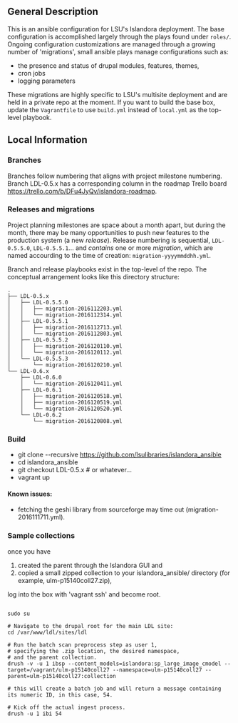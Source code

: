 ## General Description

This is an ansible configuration for LSU's Islandora deployment. The base configuration is accomplished largely through the plays found under `roles/`. Ongoing configuration customizations are managed through a growing number of 'migrations', small ansible plays manage configurations such as: 

- the presence and status of drupal modules, features, themes,
- cron jobs
- logging parameters

These migrations are highly specific to LSU's multisite deployment and are held in a private repo at the moment. If you want to build the base box, update the `Vagrantfile` to use `build.yml` instead of `local.yml` as the top-level playbook.

## Local Information

### Branches

Branches follow numbering that aligns with project milestone numbering. Branch LDL-0.5.x has a corresponding column in the roadmap Trello board https://trello.com/b/DFu4JyQv/islandora-roadmap. 


### Releases and migrations

Project planning milestones are space about a month apart, but during the month, there may be many opportunities to push new features to the production system (a new _release_). Release numbering is sequential, `LDL-0.5.5.0`, `LDL-0.5.5.1`... and _contains_ one or more _migration_, which are named accourding to the time of creation: `migration-yyyymmddhh.yml`. 

Branch and release playbooks exist in the top-level of the repo. The conceptual arrangement looks like this directory structure:

~~~
.
├── LDL-0.5.x
│   ├── LDL-0.5.5.0
│   │   ├── migration-2016112203.yml
│   │   └── migration-2016112314.yml
│   ├── LDL-0.5.5.1
│   │   ├── migration-2016112713.yml
│   │   └── migration-2016112803.yml
│   ├── LDL-0.5.5.2
│   │   ├── migration-2016120110.yml
│   │   └── migration-2016120112.yml
│   └── LDL-0.5.5.3
│       └── migration-2016120210.yml
└── LDL-0.6.x
    ├── LDL-0.6.0
    │   └── migration-2016120411.yml
    ├── LDL-0.6.1
    │   ├── migration-2016120518.yml
    │   ├── migration-2016120519.yml
    │   └── migration-2016120520.yml
    └── LDL-0.6.2
        └── migration-2016120808.yml
~~~


### Build

- git clone --recursive https://github.com/lsulibraries/islandora_ansible
- cd islandora_ansible
- git checkout LDL-0.5.x     # or whatever...
- vagrant up

#### Known issues:

- fetching the geshi library from sourceforge may time out (migration-2016111711.yml).

### Sample collections

once you have 

1. created the parent through the Islandora GUI and 
2. copied a small zipped collection to your islandora_ansible/ directory (for example, ulm-p15140coll27.zip), 

log into the box with 'vagrant ssh' and become root.

~~~

sudo su

# Navigate to the drupal root for the main LDL site:
cd /var/www/ldl/sites/ldl

# Run the batch scan preprocess step as user 1, 
# specifying the .zip location, the desired namespace, 
# and the parent collection.
drush -v -u 1 ibsp --content_models=islandora:sp_large_image_cmodel --target=/vagrant/ulm-p15140coll27 --namespace=ulm-p15140coll27 --parent=ulm-p15140coll27:collection

# this will create a batch job and will return a message containing its numeric ID, in this case, 54.

# Kick off the actual ingest process.
drush -u 1 ibi 54

~~~
